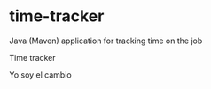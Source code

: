 # time-tracker
Java (Maven) application for tracking time on the job

Time tracker

Yo soy el cambio
